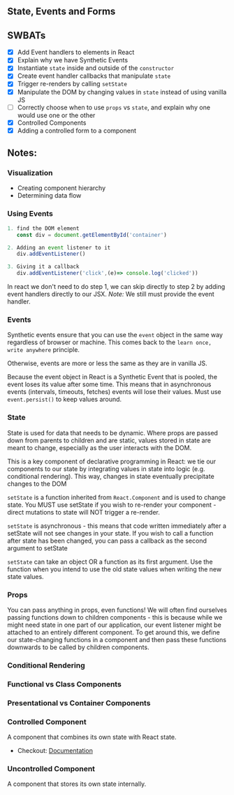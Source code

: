 ## State, Events and Forms

## SWBATs
- [x] Add Event handlers to elements in React
- [x] Explain why we have Synthetic Events
- [x] Instantiate `state` inside and outside of the `constructor`
- [x] Create event handler callbacks that manipulate `state`
- [x] Trigger re-renders by calling `setState`
- [x] Manipulate the DOM by changing values in `state` instead of using vanilla JS
- [ ] Correctly choose when to use `props` vs `state`, and explain why one would use one or the other
- [x] Controlled Components
- [x] Adding a controlled form to a component

## Notes:

### Visualization
- Creating component hierarchy
- Determining data flow

### Using Events
```javascript
1. find the DOM element
   const div = document.getElementById('container')

2. Adding an event listener to it
   div.addEventListener()

3. Giving it a callback
   div.addEventListener('click',(e)=> console.log('clicked'))
```

In react we don't need to do step 1, we can skip directly to step 2 by adding event handlers directly to our JSX. *Note:* We still must provide the event handler.

### Events
Synthetic events ensure that you can use the `event` object in the same way regardless of browser or machine. This comes back to the `learn once, write anywhere` principle.

Otherwise, events are more or less the same as they are in vanilla JS.

Because the event object in React is a Synthetic Event that is pooled, the event loses its value after some time. This means that in asynchronous events (intervals, timeouts, fetches) events will lose their values. Must use `event.persist()` to keep values around.

### State
State is used for data that needs to be dynamic. Where props are passed down from parents to children and are static, values stored in state are meant to change, especially as the user interacts with the DOM.

This is a key component of declarative programming in React: we tie our components to our state by integrating values in state into logic (e.g. conditional rendering). This way, changes in state eventually precipitate changes to the DOM

`setState` is a function inherited from `React.Component` and is used to change state. You MUST use setState if you wish to re-render your component - direct mutations to state will NOT trigger a re-render.

`setState` is asynchronous - this means that code written immediately after a setState will not see changes in your state. If you wish to call a function after state has been changed, you can pass a callback as the second argument to setState

`setState` can take an object OR a function as its first argument. Use the function when you intend to use the old state values when writing the new state values.

### Props
You can pass anything in props, even functions! We will often find ourselves passing functions down to children components - this is because while we might need state in one part of our application, our event listener might be attached to an entirely different component. To get around this, we define our state-changing functions in a component and then pass these functions downwards to be called by children components.

### Conditional Rendering

### Functional vs Class Components

### Presentational vs Container Components

### Controlled Component
A component that combines its own state with React state.
- Checkout: [Documentation](https://reactjs.org/docs/forms.html)

### Uncontrolled Component
A component that stores its own state internally.
